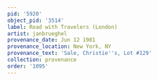 ```yaml
---
pid: '5920'
object_pid: '3514'
label: Road with Travelers (London)
artist: janbrueghel
provenance_date: Jun 12 1981
provenance_location: New York, NY
provenance_text: 'Sale, Christie''s, Lot #129'
collection: provenance
order: '1095'
---
```

